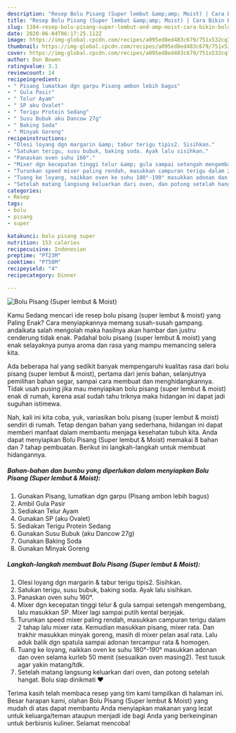```yaml
---
description: "Resep Bolu Pisang (Super lembut &amp;amp; Moist) | Cara Bikin Bolu Pisang (Super lembut &amp;amp; Moist) Yang Lezat"
title: "Resep Bolu Pisang (Super lembut &amp;amp; Moist) | Cara Bikin Bolu Pisang (Super lembut &amp;amp; Moist) Yang Lezat"
slug: 1104-resep-bolu-pisang-super-lembut-and-amp-moist-cara-bikin-bolu-pisang-super-lembut-and-amp-moist-yang-lezat
date: 2020-06-04T06:17:25.112Z
image: https://img-global.cpcdn.com/recipes/a095ed8ed483c679/751x532cq70/bolu-pisang-super-lembut-moist-foto-resep-utama.jpg
thumbnail: https://img-global.cpcdn.com/recipes/a095ed8ed483c679/751x532cq70/bolu-pisang-super-lembut-moist-foto-resep-utama.jpg
cover: https://img-global.cpcdn.com/recipes/a095ed8ed483c679/751x532cq70/bolu-pisang-super-lembut-moist-foto-resep-utama.jpg
author: Don Bowen
ratingvalue: 3.1
reviewcount: 14
recipeingredient:
- " Pisang lumatkan dgn garpu Pisang ambon lebih bagus"
- " Gula Pasir"
- " Telur Ayam"
- " SP aku Ovalet"
- " Terigu Protein Sedang"
- " Susu Bubuk aku Dancow 27g"
- " Baking Soda"
- " Minyak Goreng"
recipeinstructions:
- "Olesi loyang dgn margarin &amp; tabur terigu tipis2. Sisihkan."
- "Satukan terigu, susu bubuk, baking soda. Ayak lalu sisihkan."
- "Panaskan oven suhu 160°."
- "Mixer dgn kecepatan tinggi telur &amp; gula sampai setengah mengembang, lalu masukkan SP. Mixer lagi sampai putih kental berjejak."
- "Turunkan speed mixer paling rendah, masukkan campuran terigu dalam 2 tahap lalu mixer rata. Kemudian masukkan pisang, mixer rata. Dan trakhir masukkan minyak goreng, masih di mixer pelan asal rata. Lalu aduk balik dgn spatula sampai adonan tercampur rata &amp; homogen."
- "Tuang ke loyang, naikkan oven ke suhu 180°-190° masukkan adonan dan oven selama kurleb 50 menit (sesuaikan oven masing2). Test tusuk agar yakin matang/tdk."
- "Setelah matang langsung keluarkan dari oven, dan potong setelah hangat. Bolu siap dinikmati ❤️"
categories:
- Resep
tags:
- bolu
- pisang
- super

katakunci: bolu pisang super 
nutrition: 153 calories
recipecuisine: Indonesian
preptime: "PT23M"
cooktime: "PT58M"
recipeyield: "4"
recipecategory: Dinner

---
```



![Bolu Pisang (Super lembut &amp; Moist)](https://img-global.cpcdn.com/recipes/a095ed8ed483c679/751x532cq70/bolu-pisang-super-lembut-moist-foto-resep-utama.jpg)

Kamu Sedang mencari ide resep bolu pisang (super lembut &amp; moist) yang Paling Enak? Cara menyiapkannya memang susah-susah gampang. andaikata salah mengolah maka hasilnya akan hambar dan justru cenderung tidak enak. Padahal bolu pisang (super lembut &amp; moist) yang enak selayaknya punya aroma dan rasa yang mampu memancing selera kita.

Ada beberapa hal yang sedikit banyak mempengaruhi kualitas rasa dari bolu pisang (super lembut &amp; moist), pertama dari jenis bahan, selanjutnya pemilihan bahan segar, sampai cara membuat dan menghidangkannya. Tidak usah pusing jika mau menyiapkan bolu pisang (super lembut &amp; moist) enak di rumah, karena asal sudah tahu triknya maka hidangan ini dapat jadi suguhan istimewa.




Nah, kali ini kita coba, yuk, variasikan bolu pisang (super lembut &amp; moist) sendiri di rumah. Tetap dengan bahan yang sederhana, hidangan ini dapat memberi manfaat dalam membantu menjaga kesehatan tubuh kita. Anda dapat menyiapkan Bolu Pisang (Super lembut &amp; Moist) memakai 8 bahan dan 7 tahap pembuatan. Berikut ini langkah-langkah untuk membuat hidangannya.

<!--inarticleads1-->

##### Bahan-bahan dan bumbu yang diperlukan dalam menyiapkan Bolu Pisang (Super lembut &amp; Moist):

1. Gunakan  Pisang, lumatkan dgn garpu (Pisang ambon lebih bagus)
1. Ambil  Gula Pasir
1. Sediakan  Telur Ayam
1. Gunakan  SP (aku Ovalet)
1. Sediakan  Terigu Protein Sedang
1. Gunakan  Susu Bubuk (aku Dancow 27g)
1. Gunakan  Baking Soda
1. Gunakan  Minyak Goreng




<!--inarticleads2-->

##### Langkah-langkah membuat Bolu Pisang (Super lembut &amp; Moist):

1. Olesi loyang dgn margarin &amp; tabur terigu tipis2. Sisihkan.
1. Satukan terigu, susu bubuk, baking soda. Ayak lalu sisihkan.
1. Panaskan oven suhu 160°.
1. Mixer dgn kecepatan tinggi telur &amp; gula sampai setengah mengembang, lalu masukkan SP. Mixer lagi sampai putih kental berjejak.
1. Turunkan speed mixer paling rendah, masukkan campuran terigu dalam 2 tahap lalu mixer rata. Kemudian masukkan pisang, mixer rata. Dan trakhir masukkan minyak goreng, masih di mixer pelan asal rata. Lalu aduk balik dgn spatula sampai adonan tercampur rata &amp; homogen.
1. Tuang ke loyang, naikkan oven ke suhu 180°-190° masukkan adonan dan oven selama kurleb 50 menit (sesuaikan oven masing2). Test tusuk agar yakin matang/tdk.
1. Setelah matang langsung keluarkan dari oven, dan potong setelah hangat. Bolu siap dinikmati ❤️




Terima kasih telah membaca resep yang tim kami tampilkan di halaman ini. Besar harapan kami, olahan Bolu Pisang (Super lembut &amp; Moist) yang mudah di atas dapat membantu Anda menyiapkan makanan yang lezat untuk keluarga/teman ataupun menjadi ide bagi Anda yang berkeinginan untuk berbisnis kuliner. Selamat mencoba!
